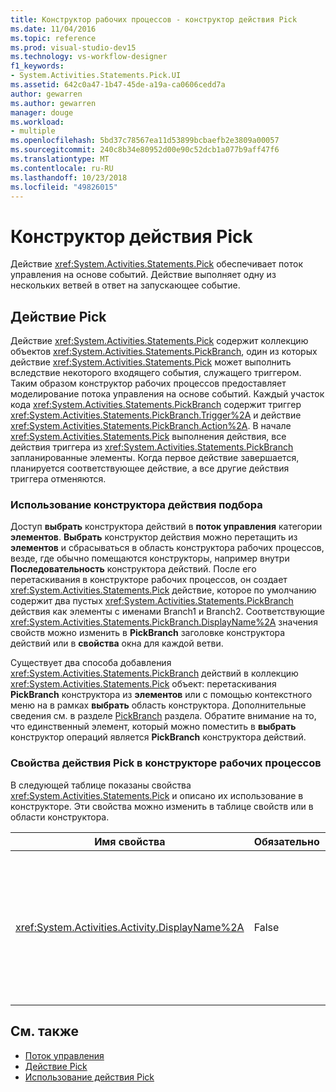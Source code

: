 ```yaml
---
title: Конструктор рабочих процессов - конструктор действия Pick
ms.date: 11/04/2016
ms.topic: reference
ms.prod: visual-studio-dev15
ms.technology: vs-workflow-designer
f1_keywords:
- System.Activities.Statements.Pick.UI
ms.assetid: 642c0a47-1b47-45de-a19a-ca0606cedd7a
author: gewarren
ms.author: gewarren
manager: douge
ms.workload:
- multiple
ms.openlocfilehash: 5bd37c78567ea11d53899bcbaefb2e3809a00057
ms.sourcegitcommit: 240c8b34e80952d00e90c52dcb1a077b9aff47f6
ms.translationtype: MT
ms.contentlocale: ru-RU
ms.lasthandoff: 10/23/2018
ms.locfileid: "49826015"
---
```

# <a name="pick-activity-designer"></a>Конструктор действия Pick

Действие <xref:System.Activities.Statements.Pick> обеспечивает поток управления на основе событий. Действие выполняет одну из нескольких ветвей в ответ на запускающее событие.

## <a name="the-pick-activity"></a>Действие Pick

Действие <xref:System.Activities.Statements.Pick> содержит коллекцию объектов <xref:System.Activities.Statements.PickBranch>, один из которых действие <xref:System.Activities.Statements.Pick> может выполнить вследствие некоторого входящего события, служащего триггером. Таким образом конструктор рабочих процессов предоставляет моделирование потока управления на основе событий. Каждый участок кода <xref:System.Activities.Statements.PickBranch> содержит триггер <xref:System.Activities.Statements.PickBranch.Trigger%2A> и действие <xref:System.Activities.Statements.PickBranch.Action%2A>. В начале <xref:System.Activities.Statements.Pick> выполнения действия, все действия триггера из <xref:System.Activities.Statements.PickBranch> запланированные элементы. Когда первое действие завершается, планируется соответствующее действие, а все другие действия триггера отменяются.

### <a name="how-to-use-the-pick-activity-designer"></a>Использование конструктора действия подбора

Доступ **выбрать** конструктора действий в **поток управления** категории **элементов**. **Выбрать** конструктор действия можно перетащить из **элементов** и сбрасываться в область конструктора рабочих процессов, везде, где обычно помещаются конструкторы, например внутри  **Последовательность** конструктора действий. После его перетаскивания в конструкторе рабочих процессов, он создает <xref:System.Activities.Statements.Pick> действие, которое по умолчанию содержит два пустых <xref:System.Activities.Statements.PickBranch> действия как элементы с именами Branch1 и Branch2. Соответствующие <xref:System.Activities.Statements.PickBranch.DisplayName%2A> значения свойств можно изменить в **PickBranch** заголовке конструктора действий или в **свойства** окна для каждой ветви.

Существует два способа добавления <xref:System.Activities.Statements.PickBranch> действий в коллекцию <xref:System.Activities.Statements.Pick> объект: перетаскивания **PickBranch** конструктора из **элементов** или с помощью контекстного меню на в рамках **выбрать** область конструктора. Дополнительные сведения см. в разделе [PickBranch](../workflow-designer/pickbranch-activity-designer.md) раздела. Обратите внимание на то, что единственный элемент, который можно поместить в **выбрать** конструктор операций является **PickBranch** конструктора действий.

### <a name="pick-activity-properties-in-the-workflow-designer"></a>Свойства действия Pick в конструкторе рабочих процессов

В следующей таблице показаны свойства <xref:System.Activities.Statements.Pick> и описано их использование в конструкторе. Эти свойства можно изменить в таблице свойств или в области конструктора.

|Имя свойства|Обязательно|Использование|
|-|--------------|-|
|<xref:System.Activities.Activity.DisplayName%2A>|False|Указывает дополнительное понятное имя конструктора действия <xref:System.Activities.Statements.Pick> в заголовке. Значение по умолчанию - Pick. Значение можно дополнительно изменить в таблице свойств или напрямую в заголовке конструктора операций.<br /><br /> Несмотря на то что свойство <xref:System.Activities.Activity.DisplayName%2A> не является обязательным, его все же рекомендуется использовать.|

## <a name="see-also"></a>См. также

- [Поток управления](../workflow-designer/control-flow-activity-designers.md)
- [Действие Pick](/dotnet/framework/windows-workflow-foundation/pick-activity)
- [Использование действия Pick](/dotnet/framework/windows-workflow-foundation/samples/using-the-pick-activity)